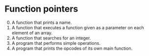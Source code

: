 # Function pointers
0. A function that prints a name.
1. A function that executes a function given as a parameter on each element of an array.
2. A function that searches for an integer.
3. A program that performs simple operations.
4. A program that prints the opcodes of its own main function.
